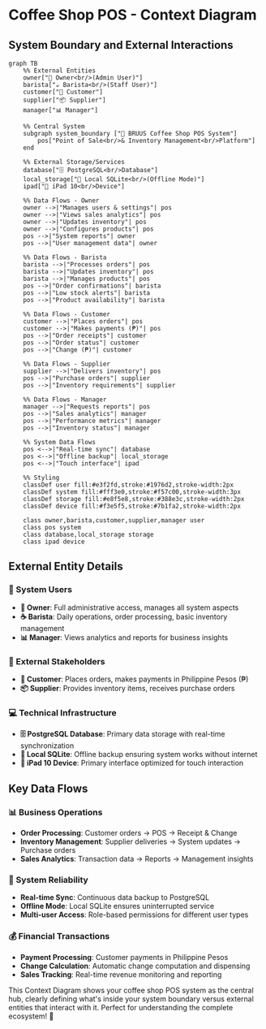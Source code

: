 # Coffee Shop POS - Context Diagram

## System Boundary and External Interactions

```mermaid
graph TB
    %% External Entities
    owner["👑 Owner<br/>(Admin User)"]
    barista["☕ Barista<br/>(Staff User)"]
    customer["👤 Customer"]
    supplier["📦 Supplier"]
    manager["📊 Manager"]
    
    %% Central System
    subgraph system_boundary ["🏪 BRUUS Coffee Shop POS System"]
        pos["Point of Sale<br/>& Inventory Management<br/>Platform"]
    end
    
    %% External Storage/Services
    database["🗄️ PostgreSQL<br/>Database"]
    local_storage["💾 Local SQLite<br/>(Offline Mode)"]
    ipad["📱 iPad 10<br/>Device"]
    
    %% Data Flows - Owner
    owner -->|"Manages users & settings"| pos
    owner -->|"Views sales analytics"| pos
    owner -->|"Updates inventory"| pos
    owner -->|"Configures products"| pos
    pos -->|"System reports"| owner
    pos -->|"User management data"| owner
    
    %% Data Flows - Barista
    barista -->|"Processes orders"| pos
    barista -->|"Updates inventory"| pos
    barista -->|"Manages products"| pos
    pos -->|"Order confirmations"| barista
    pos -->|"Low stock alerts"| barista
    pos -->|"Product availability"| barista
    
    %% Data Flows - Customer
    customer -->|"Places orders"| pos
    customer -->|"Makes payments (₱)"| pos
    pos -->|"Order receipts"| customer
    pos -->|"Order status"| customer
    pos -->|"Change (₱)"| customer
    
    %% Data Flows - Supplier
    supplier -->|"Delivers inventory"| pos
    pos -->|"Purchase orders"| supplier
    pos -->|"Inventory requirements"| supplier
    
    %% Data Flows - Manager
    manager -->|"Requests reports"| pos
    pos -->|"Sales analytics"| manager
    pos -->|"Performance metrics"| manager
    pos -->|"Inventory status"| manager
    
    %% System Data Flows
    pos <-->|"Real-time sync"| database
    pos <-->|"Offline backup"| local_storage
    pos <-->|"Touch interface"| ipad
    
    %% Styling
    classDef user fill:#e3f2fd,stroke:#1976d2,stroke-width:2px
    classDef system fill:#fff3e0,stroke:#f57c00,stroke-width:3px
    classDef storage fill:#e8f5e8,stroke:#388e3c,stroke-width:2px
    classDef device fill:#f3e5f5,stroke:#7b1fa2,stroke-width:2px
    
    class owner,barista,customer,supplier,manager user
    class pos system
    class database,local_storage storage
    class ipad device
```

## External Entity Details

### **👥 System Users**
- **👑 Owner**: Full administrative access, manages all system aspects
- **☕ Barista**: Daily operations, order processing, basic inventory management
- **📊 Manager**: Views analytics and reports for business insights

### **🤝 External Stakeholders**
- **👤 Customer**: Places orders, makes payments in Philippine Pesos (₱)
- **📦 Supplier**: Provides inventory items, receives purchase orders

### **💻 Technical Infrastructure**
- **🗄️ PostgreSQL Database**: Primary data storage with real-time synchronization
- **💾 Local SQLite**: Offline backup ensuring system works without internet
- **📱 iPad 10 Device**: Primary interface optimized for touch interaction

## Key Data Flows

### **📊 Business Operations**
- **Order Processing**: Customer orders → POS → Receipt & Change
- **Inventory Management**: Supplier deliveries → System updates → Purchase orders
- **Sales Analytics**: Transaction data → Reports → Management insights

### **🔄 System Reliability**
- **Real-time Sync**: Continuous data backup to PostgreSQL
- **Offline Mode**: Local SQLite ensures uninterrupted service
- **Multi-user Access**: Role-based permissions for different user types

### **💰 Financial Transactions**
- **Payment Processing**: Customer payments in Philippine Pesos
- **Change Calculation**: Automatic change computation and dispensing
- **Sales Tracking**: Real-time revenue monitoring and reporting

This Context Diagram shows your coffee shop POS system as the central hub, clearly defining what's inside your system boundary versus external entities that interact with it. Perfect for understanding the complete ecosystem! 🎯